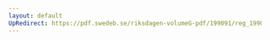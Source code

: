 ```yaml
---
layout: default
UpRedirect: https://pdf.swedeb.se/riksdagen-volumeG-pdf/199091/reg_199091/reg_199091_0792.pdf
---
```

